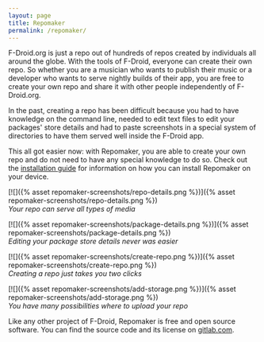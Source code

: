```yaml
---
layout: page
title: Repomaker
permalink: /repomaker/
---
```


F-Droid.org is just a repo out of hundreds of repos created by individuals
all around the globe. With the tools of F-Droid, everyone can create their
own repo. So whether you are a musician who wants to publish their music
or a developer who wants to serve nightly builds of their app,
you are free to create your own repo and share it with other people
independently of F-Droid.org.

In the past, creating a repo has been difficult because you had to have
knowledge on the command line, needed to edit text files to edit your
packages' store details and had to paste screenshots in a special system
of directories to have them served well inside the F-Droid app.

This all got easier now: with Repomaker, you are able to create your own
repo and do not need to have any special knowledge to do so.
Check out the
[installation guide](https://gitlab.com/fdroid/repomaker/blob/master/README.md#installation)
for information on how you can install Repomaker on your device.

[![]({% asset repomaker-screenshots/repo-details.png %})]({% asset repomaker-screenshots/repo-details.png %})<br/>
*Your repo can serve all types of media*

[![]({% asset repomaker-screenshots/package-details.png %})]({% asset repomaker-screenshots/package-details.png %})<br/>
*Editing your package store details never was easier*

[![]({% asset repomaker-screenshots/create-repo.png %})]({% asset repomaker-screenshots/create-repo.png %})<br/>
*Creating a repo just takes you two clicks*

[![]({% asset repomaker-screenshots/add-storage.png %})]({% asset repomaker-screenshots/add-storage.png %})<br/>
*You have many possibilities where to upload your repo*

Like any other project of F-Droid, Repomaker is free and open source
software. You can find the source code and its license on
[gitlab.com](https://gitlab.com/fdroid/repomaker).
